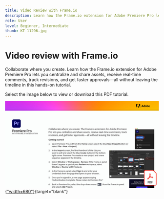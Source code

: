 ```yaml
---
title: Video Review with Frame.io
description: Learn how the Frame.io extension for Adobe Premiere Pro lets you centralize and share assets, receive real-time comments, track revisions, and get faster approvals—all without leaving the timeline
role: User
level: Beginner, Intermediate
thumb: KT-11296.jpg
---
```

# Video review with Frame.io

Collaborate where you create. Learn how the Frame.io extension for Adobe Premiere Pro lets you centralize and share assets, receive real-time comments, track revisions, and get faster approvals—all without leaving the timeline in this hands-on tutorial.

Select the image below to view or download this PDF tutorial.

[![First page image of tutorial](assets/Videoreviewwithframe.jpg){"width=680"}](assets/Video-review-with-Frame.io.pdf){target="blank"}